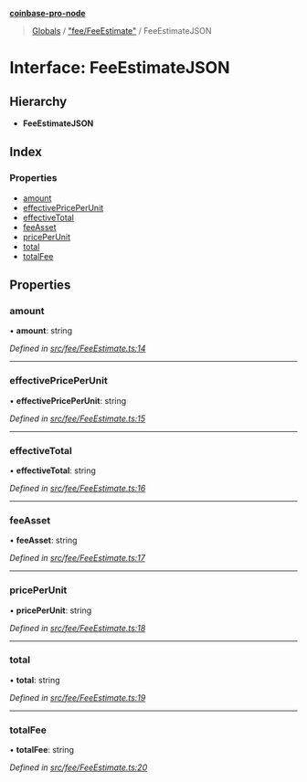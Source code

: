 **[coinbase-pro-node](../README.md)**

> [Globals](../globals.md) / ["fee/FeeEstimate"](../modules/_fee_feeestimate_.md) / FeeEstimateJSON

# Interface: FeeEstimateJSON

## Hierarchy

- **FeeEstimateJSON**

## Index

### Properties

- [amount](_fee_feeestimate_.feeestimatejson.md#amount)
- [effectivePricePerUnit](_fee_feeestimate_.feeestimatejson.md#effectivepriceperunit)
- [effectiveTotal](_fee_feeestimate_.feeestimatejson.md#effectivetotal)
- [feeAsset](_fee_feeestimate_.feeestimatejson.md#feeasset)
- [pricePerUnit](_fee_feeestimate_.feeestimatejson.md#priceperunit)
- [total](_fee_feeestimate_.feeestimatejson.md#total)
- [totalFee](_fee_feeestimate_.feeestimatejson.md#totalfee)

## Properties

### amount

• **amount**: string

_Defined in [src/fee/FeeEstimate.ts:14](https://github.com/bennycode/coinbase-pro-node/blob/ee94ab6/src/fee/FeeEstimate.ts#L14)_

---

### effectivePricePerUnit

• **effectivePricePerUnit**: string

_Defined in [src/fee/FeeEstimate.ts:15](https://github.com/bennycode/coinbase-pro-node/blob/ee94ab6/src/fee/FeeEstimate.ts#L15)_

---

### effectiveTotal

• **effectiveTotal**: string

_Defined in [src/fee/FeeEstimate.ts:16](https://github.com/bennycode/coinbase-pro-node/blob/ee94ab6/src/fee/FeeEstimate.ts#L16)_

---

### feeAsset

• **feeAsset**: string

_Defined in [src/fee/FeeEstimate.ts:17](https://github.com/bennycode/coinbase-pro-node/blob/ee94ab6/src/fee/FeeEstimate.ts#L17)_

---

### pricePerUnit

• **pricePerUnit**: string

_Defined in [src/fee/FeeEstimate.ts:18](https://github.com/bennycode/coinbase-pro-node/blob/ee94ab6/src/fee/FeeEstimate.ts#L18)_

---

### total

• **total**: string

_Defined in [src/fee/FeeEstimate.ts:19](https://github.com/bennycode/coinbase-pro-node/blob/ee94ab6/src/fee/FeeEstimate.ts#L19)_

---

### totalFee

• **totalFee**: string

_Defined in [src/fee/FeeEstimate.ts:20](https://github.com/bennycode/coinbase-pro-node/blob/ee94ab6/src/fee/FeeEstimate.ts#L20)_
